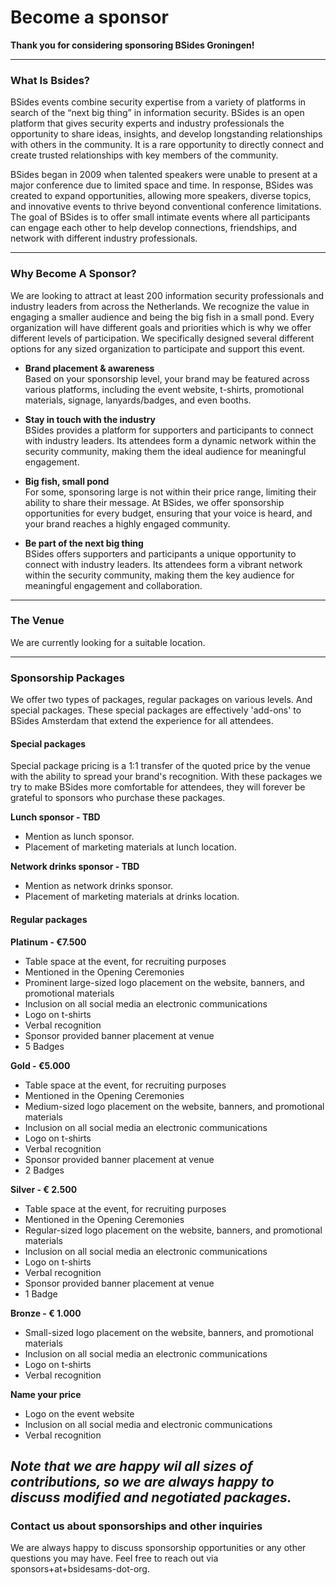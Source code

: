 # Become a sponsor

**Thank you for considering sponsoring BSides Groningen!**

---
### What Is Bsides?
BSides events combine security expertise from a variety of platforms in search of the “next big thing” in information security. BSides is an open platform that gives security experts and industry professionals the opportunity to share ideas, insights, and develop longstanding relationships with others in the community. It is a rare opportunity to directly connect and create trusted relationships with key members of the community.

BSides began in 2009 when talented speakers were unable to present at a major conference due to limited space and time. In response, BSides was created to expand opportunities, allowing more speakers, diverse topics, and innovative events to thrive beyond conventional conference limitations. The goal of BSides is to offer small intimate events where all participants can engage each other to help develop connections, friendships, and network with different industry professionals.

---

### Why Become A Sponsor?
We are looking to attract at least 200 information security professionals and industry leaders from across the Netherlands. We recognize the value in engaging a smaller audience and being the big fish in a small pond. Every organization will have different goals and priorities which is why we offer different levels of participation. We specifically designed several different options for any sized organization to participate and support this event.

- **Brand placement & awareness**  
    Based on your sponsorship level, your brand may be featured across
    various platforms, including the event website, t-shirts, promotional
    materials, signage, lanyards/badges, and even booths.

- **Stay in touch with the industry**  
    BSides provides a platform for supporters and participants to connect with industry leaders. Its attendees form a dynamic network within the security community, making them the ideal audience for meaningful    engagement.

- **Big fish, small pond**  
    For some, sponsoring large is not within their price range, limiting their ability to share their message. At BSides, we offer sponsorship opportunities for every budget, ensuring that your voice is heard, and your brand reaches a highly engaged community.

- **Be part of the next big thing**  
    BSides offers supporters and participants a unique opportunity to connect with industry leaders. Its attendees form a vibrant network within the security community, making them the key audience for meaningful engagement and collaboration.
---
### The Venue

We are currently looking for a suitable location.

---
### Sponsorship Packages
We offer two types of packages, regular packages on various levels. And special packages. These special packages are effectively 'add-ons' to BSides Amsterdam that extend the experience for all attendees.

#### Special packages
Special package pricing is a 1:1 transfer of the quoted price by the venue with the ability to spread your brand's recognition. With these packages we try to make BSides more comfortable for attendees, they will forever be grateful to sponsors who purchase these packages.

**Lunch sponsor - TBD**
- Mention as lunch sponsor.
- Placement of marketing materials at lunch location.

**Network drinks sponsor - TBD**
- Mention as network drinks sponsor.
- Placement of marketing materials at drinks location.

#### Regular packages
**Platinum - €7.500**
- Table space at the event, for recruiting purposes
- Mentioned in the Opening Ceremonies
- Prominent large-sized logo placement on the website, banners, and
    promotional materials
- Inclusion on all social media an electronic communications
- Logo on t-shirts
- Verbal recognition
- Sponsor provided banner placement at venue
- 5 Badges

**Gold - €5.000**
- Table space at the event, for recruiting purposes
- Mentioned in the Opening Ceremonies
- Medium-sized logo placement on the website, banners, and promotional
    materials
- Inclusion on all social media an electronic communications
- Logo on t-shirts
- Verbal recognition
- Sponsor provided banner placement at venue
- 2 Badges

**Silver - € 2.500**
- Table space at the event, for recruiting purposes
- Mentioned in the Opening Ceremonies
- Regular-sized logo placement on the website, banners, and promotional
    materials
- Inclusion on all social media an electronic communications
- Logo on t-shirts
- Verbal recognition
- Sponsor provided banner placement at venue
- 1 Badge

**Bronze - € 1.000**
- Small-sized logo placement on the website, banners, and promotional
    materials
- Inclusion on all social media an electronic communications
- Logo on t-shirts
- Verbal recognition

**Name your price**
- Logo on the event website
- Inclusion on all social media and electronic communications
- Verbal recognition

_Note that we are happy wil all sizes of contributions, so we are always happy to discuss modified and negotiated packages._
---
### Contact us about sponsorships and other inquiries
We are always happy to discuss sponsorship opportunities or any other questions you may have. Feel free to reach out via sponsors+at+bsidesams-dot-org.